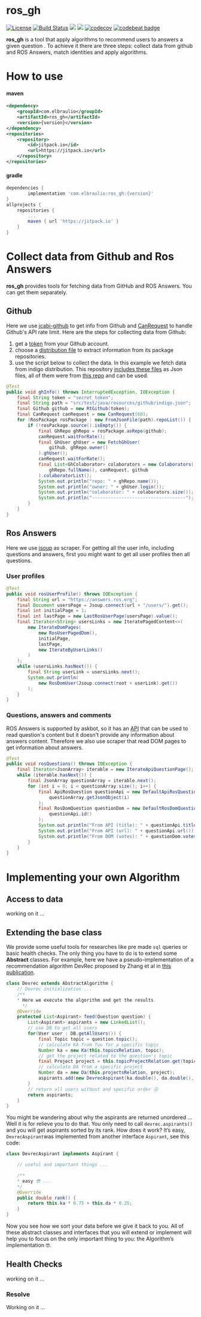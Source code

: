 # ros_gh
[![License](https://img.shields.io/badge/license-MIT-green.svg)](https://github.com/elbraulio/ros_gh/blob/master/LICENSE)  [![Build Status](https://travis-ci.org/elbraulio/ros_gh.svg?branch=master)](https://travis-ci.org/elbraulio/ros_gh) [![](https://jitpack.io/v/elbraulio/ros_gh.svg)](https://jitpack.io/#elbraulio/ros_gh) [![](https://img.shields.io/badge/javadocs-ok-green.svg)](https://jitpack.io/com/elbraulio/ros_gh/latest/javadoc/) [![codecov](https://codecov.io/gh/elbraulio/ros_gh/branch/master/graph/badge.svg)](https://codecov.io/gh/elbraulio/ros_gh) [![codebeat  badge](https://codebeat.co/badges/509ed37d-0128-4ca3-9dfb-33e861b5e1e3)](https://codebeat.co/projects/github-com-elbraulio-ros_gh-master)

**ros_gh** is a tool that apply algorithms to recommend users to answers a given question . To achieve it there are three steps: collect data from github and ROS Answers, match identities and apply algorithms.

# How to use

#### maven

```xml
<dependency>
    <groupId>com.elbraulio</groupId>
    <artifactId>ros_gh</artifactId>
    <version>{version}</version>
</dependency>
<repositories>
	<repository>
	    <id>jitpack.io</id>
	    <url>https://jitpack.io</url>
	</repository>
</repositories>
```



#### gradle

```groovy
dependencies {
        implementation 'com.elbraulio:ros_gh:{version}'
}
allprojects {
	repositories {
		...
		maven { url 'https://jitpack.io' }
	}
}
```



# Collect data from Github and Ros Answers

**ros_gh** provides tools for fetching data from GitHub and ROS Answers. You can get them separately.

## Github

Here we use [jcabi-github](https://github.com/jcabi/jcabi-github) to get info from Github and [CanRequest](https://github.com/elbraulio/ros_gh/blob/master/src/test/java/org/elbraulio/rosgh/tools/CanRequestTest.java) to handle Github's API rate limit. Here are the steps for collecting data from Github:

1. get a [token](https://github.com/settings/tokens) from your Github account.
2. choose a [distribution file](https://github.com/elbraulio/ros_gh/tree/master/src/test/java/resources/github) to extract information from its package repositories.
3. use the script below to collect the data. In this example we fetch data from indigo distribution. This repository [includes these files](https://github.com/elbraulio/ros_gh/tree/master/src/test/resources/github) as Json files, all of them were from [this repo](https://github.com/ros/rosdistro) and can be used.

```java
@Test
public void ghInfo() throws InterruptedException, IOException {
    final String token = "secret_token";
    final String path = "src/test/java/resources/github/indigo.json";
    final Github github = new RtGithub(token);
    final CanRequest canRequest = new CanRequest(60);
    for (RosPackage rosPackage : new FromJsonFile(path).repoList()) {
        if (!rosPackage.source().isEmpty()) {
            final GhRepo ghRepo = rosPackage.asRepo(github);
            canRequest.waitForRate();
            final GhUser ghUser = new FetchGhUser(
                github, ghRepo.owner()
            ).ghUser();
            canRequest.waitForRate();
            final List<GhColaborator> colaborators = new Colaborators(
                ghRepo.fullName(), canRequest, github
            ).colaboratorList();
            System.out.println("repo: " + ghRepo.name());
            System.out.println("owner: " + ghUser.login());
            System.out.println("colaborator: " + colaborators.size());
            System.out.println("-----------------------------------");
        }
    }
}
```

## Ros Answers

Here we use [jsoup](https://jsoup.org) as scraper. For getting all the user info, including questions and answers, first you might want to get all user profiles then all questions. 

### User profiles

```java
@Test
public void rosUserProfile() throws IOException {
    final String url = "https://answers.ros.org";
    final Document usersPage = Jsoup.connect(url + "/users/").get();
    final int initialPage = 1;
    final int lastPage = new LastRosUserPage(usersPage).value();
    final Iterator<String> usersLinks = new IteratePagedContent<>(
        new IterateDomPages(
            new RosUserPagedDom(),
            initialPage,
            lastPage,
            new IterateByUserLinks()
        )
    );
    while (usersLinks.hasNext()) {
        final String userLink = usersLinks.next();
        System.out.println(
            new RosDomUser(Jsoup.connect(root + userLink).get())
        );
    }
}
```

### Questions, answers and comments

ROS Answers is supported by askbot, so it has an [API](https://github.com/ASKBOT/askbot-devel/blob/master/askbot/doc/source/api.rst) that can be used to read question's content but it doesn't provide any information about answers content. Therefore we also use scraper that read DOM pages to get information about answers.

```java
@Test
public void rosQuestions() throws IOException {
    final Iterator<JsonArray> iterable = new IterateApiQuestionPage();
    while (iterable.hasNext()) {
        final JsonArray questionArray = iterable.next();
        for (int i = 0; i < questionArray.size(); i++) {
            final ApiRosQuestion questionApi = new DefaultApiRosQuestion(
                questionArray.getJsonObject(i)
            );
            final RosDomQuestion questionDom = new DefaultRosDomQuestion(
                questionApi.id()
            );
            System.out.println("From API (title): " + questionApi.title());
            System.out.println("From API (url): " + questionApi.url());
            System.out.println("From DOM (votes): " + questionDom.votes());
        }
    }
}
```

# Implementing your own Algorithm
## Access to data
working on it ...

## Extending the base class
We provide some useful tools for researches  like pre made `sql` queries or basic health checks. The only thing you have to do is to extend some **Abstract**  classes.  For example, here we have a pseudo-implementation of a recommendation algorithm DevRec  proposed by Zhang et al in [this publication](https://www.semanticscholar.org/paper/DevRec%3A-A-Developer-Recommendation-System-for-Open-Zhang-Wang/019dab303f95a4eae9e408dbee7ac0d7b9917249).
```java
class Devrec extends AbstractAlgorithm {
    // Devrec initialization ...
    /**
    * Here we execute the algorithm and get the results. 
	  */
    @Override
    protected List<Aspirant> feed(Question question) {
        List<Aspirant> aspirants = new LinkedList();
        // use DB to get all users
        for(User user : DB.getAllUsers()) {
            final Topic topic = question.topic();
            // calculate KA from Tuu for a specific topic
            Number ka = new Ka(this.topicsRelation, topic);
            // get the project related to the question's topic
            final Project project = this.topicProjectRelation.get(topic);
            // calculate DA from a specific project
            Number da = new Da(this.projectsRelation, project);
            aspirants.add(new DevrecAspirant(ka.double(), da.double(), user));
        }
        // return all users without and specific order 😮
        return aspirants;
    }
}
```
You might be wandering about why the aspirants are returned unordered … Well it is for relieve you to do that. You only need to call `devrec.aspirants()` and you will get aspirants sorted by its rank. How does it work? It’s easy, `DevrecAspirant`was implemented from another interface `Aspirant`, see this code:
```java
class DevrecAspirant implements Aspirant {

    // useful and important things ...

    /**
    * easy 😎 ...
    */
    @Override
    public double rank() {
        return this.ka * 0.75 + this.da * 0.25;
    }
}
```
Now you see how we sort your data before we give it  back to you. All of these abstract classes and interfaces that you will extend or implement will help you to focus on the only important thing to you: the Algorithm’s implementation  🤓.

## Health Checks
working on it ...
### Resolve
Working on it …
